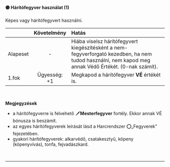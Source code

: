 #### 🟣 Hárítófegyver használat (1)

Képes vagy hárítófegyvert használni.

| |  Követelmény | Hatás  |
| :----------- | :-----------: | :----------- |
| Alapeset| - | Hiába viselsz hárítófegyvert kiegészítésként a nem-fegyverforgató kezedben, ha nem tudod használni, nem kapod meg annak Védő Értékét. (0-nak számít). |
| 1.fok | Ügyesség: +1 | Megkapod a hárítófegyver **VÉ** értékét is. |


<br />

**Megjegyzések**

- a hárítófegyverre is felvehető 🗡️**Mesterfegyver** fortély. Ekkor annak VÉ bónusza is beszámít.
- az egyes hárítófegyverek leírását lásd a Harcrendszer ⭕„Fegyverek” fejezetében.
- gyakori hárítófegyverek: alkarvédő, csatakesztyű, köpeny (köpenyvívás), tonfa, fejvadászkard.

<br />

---
